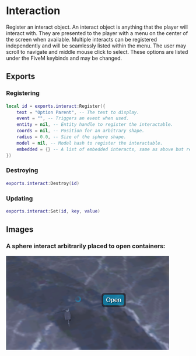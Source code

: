 # Interaction

Register an interact object. An interact object is anything that the player will interact with. They are presented to the player with a menu on the center of the screen when available. Multiple interacts can be registered independently and will be seamlessly listed within the menu. The user may scroll to navigate and middle mouse click to select. These options are listed under the FiveM keybinds and may be changed.

## Exports

### Registering

```Lua
local id = exports.interact:Register({
	text = "Option Parent", -- The text to display.
	event = "", -- Triggers an event when used.
	entity = nil, -- Entity handle to register the interactable.
	coords = nil, -- Position for an arbitrary shape.
	radius = 0.0, -- Size of the sphere shape.
	model = nil, -- Model hash to register the interactable.
	embedded = {} -- A list of embedded interacts, same as above but requires id.
})
```

### Destroying

```Lua
exports.interact:Destroy(id)
```

### Updating

```Lua
exports.interact:Set(id, key, value)
```

## Images
### A sphere interact arbitrarily placed to open containers:
![Interact Reference](images/interact.png)